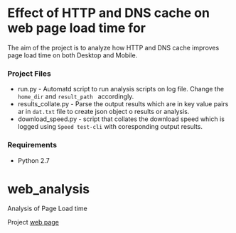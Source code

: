 # Effect of HTTP and DNS cache on web page load time for


The aim of the project is to analyze how HTTP and DNS cache improves page load time on both Desktop and Mobile. 

### Project Files
* run.py - Automatd script to run analysis scripts on log file. Change the ```home_dir``` and ```result_path ``` accordingly.
* results_collate.py - Parse the output results which are in key value pairs ar in ```dat.txt``` file to create json object o results or analysis.
* download_speed.py - script that collates the download speed which is logged using ```Speed test-cli``` with coresponding output results.

### Requirements
*  Python 2.7

# web_analysis
Analysis of Page Load time 

Project [web page](http://rohanbharadwaj.github.io/web_analysis/)

